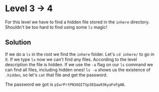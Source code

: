 # Level 3 → 4
For this level we have to find a hidden file stored in the `inhere` directory. Shouldn't be too hard to find using some `ls` magic!

## Solution
If we do a `ls` in the root we find the `inhere` folder. Let's `cd inhere/` to go in it. If we type `ls` now we can't find any files. According to the level description the file is hidden. If we use the `-a` flag on our `ls` command we can find all files, including hidden ones! `ls -a` shows us the existence of `.hidden`, so let's `cat` that file and get the password.

The password we got is `pIwrPrtPN36QITSp3EQaw936yaFoFgAB`.

